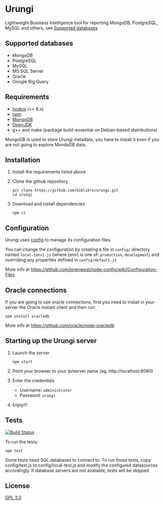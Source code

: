 # Urungi

Lightweight Business Intelligence tool for reporting MongoDB, PostgreSQL, MySQL
and others, see [Supported databases](#supported-databases)


## Supported databases

- MongoDB
- PostgreSQL
- MySQL
- MS SQL Server
- Oracle
- Google Big Query


## Requirements

- [nodejs](https://nodejs.org) (>= 8.x)
- [npm](https://www.npmjs.com)
- [MongoDB](https://www.mongodb.org)
- [OpenJDK](http://openjdk.java.net/install/)
- g++ and make (package build-essential on Debian-based distributions)

MongoDB is used to store Urungi metadata, you have to install it even if you are
not going to explore MondoDB data.


## Installation

1. Install the requirements listed above
2. Clone the github repository

    ```
    git clone https://github.com/biblibre/urungi.git
    cd urungi
    ```

3. Download and install dependencies

    ```
    npm ci
    ```


## Configuration

Urungi uses [config](https://www.npmjs.com/package/config) to manage its
configuration files.

You can change the configuration by creating a file in `config/` directory named
`local-{env}.js` (where {env} is one of: `production`, `development`) and
overriding any properties defined in `config/default.js`

More info at https://github.com/lorenwest/node-config/wiki/Configuration-Files


## Oracle connections

If you are going to use oracle connections, first you need to install in your
server the Oracle instant client and then run:

    npm install oracledb

More info at https://github.com/oracle/node-oracledb


## Starting up the Urungi server

1. Launch the server

    ```
    npm start
    ```

2. Point your browser to your ip/server name (eg. http://localhost:8080)
3. Enter the credentials

    - Username: `administrator`
    - Password: `urungi`

4. Enjoy!!!


## Tests

[![Build Status](https://travis-ci.org/biblibre/urungi.svg?branch=master)](https://travis-ci.org/biblibre/urungi)

To run the tests:

    npm test

Some tests need SQL databases to connect to. To run those tests, copy
config/test.js to config/local-test.js and modify the configured datasources
accordingly. If database servers are not available, tests will be skipped.

## License

[GPL 3.0](https://opensource.org/licenses/GPL-3.0)
